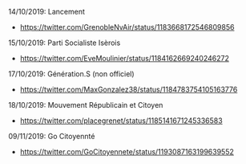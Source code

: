 14/10/2019: Lancement
  - https://twitter.com/GrenobleNvAir/status/1183668172546809856

15/10/2019: Parti Socialiste Isèrois
  - https://twitter.com/EveMoulinier/status/1184162669240246272

17/10/2019: Génération.S (non officiel)
  - https://twitter.com/MaxGonzalez38/status/1184783754105163776

18/10/2019: Mouvement Républicain et Citoyen
  - https://twitter.com/placegrenet/status/1185141671245336583

09/11/2019: Go Citoyennté
  - https://twitter.com/GoCitoyennete/status/1193087163199639552


